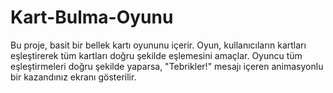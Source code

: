# Kart-Bulma-Oyunu
Bu proje, basit bir bellek kartı oyununu içerir. Oyun, kullanıcıların kartları eşleştirerek tüm kartları doğru şekilde eşlemesini amaçlar. Oyuncu tüm eşleştirmeleri doğru şekilde yaparsa, "Tebrikler!" mesajı içeren animasyonlu bir kazandınız ekranı gösterilir.
